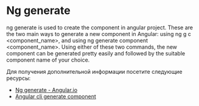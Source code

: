 # Ng generate

ng generate is used to create the component in angular project. These are the two main ways to generate a new component in Angular: using ng g c <component_name>, and using ng generate component <component_name>. Using either of these two commands, the new component can be generated pretty easily and followed by the suitable component name of your choice.

Для получения дополнительной информации посетите следующие ресурсы:

- [Ng generate - Angular.io](https://angular.io/cli/generate)
- [Angular cli generate component](https://www.youtube.com/watch?v=NlHlu_zzmo4)
